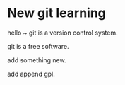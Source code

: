 # New git learning

hello ~ git is a version control system.

git is a free software.

add something new.

add append gpl.
